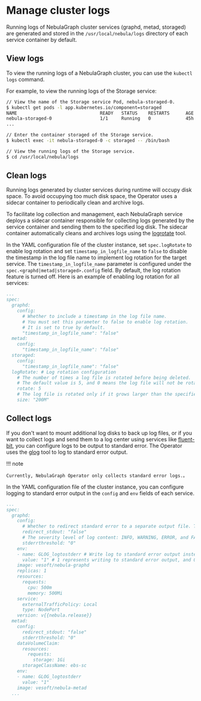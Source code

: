 # Manage cluster logs

Running logs of NebulaGraph cluster services (graphd, metad, storaged) are generated and stored in the `/usr/local/nebula/logs` directory of each service container by default.

## View logs

To view the running logs of a NebulaGraph cluster, you can use the `kubectl logs` command. 

For example, to view the running logs of the Storage service:

```bash
// View the name of the Storage service Pod, nebula-storaged-0.
$ kubectl get pods -l app.kubernetes.io/component=storaged
NAME                               READY   STATUS    RESTARTS      AGE
nebula-storaged-0                  1/1     Running   0             45h
...

// Enter the container storaged of the Storage service.
$ kubectl exec -it nebula-storaged-0 -c storaged -- /bin/bash

// View the running logs of the Storage service.
$ cd /usr/local/nebula/logs
```

## Clean logs

Running logs generated by cluster services during runtime will occupy disk space. To avoid occupying too much disk space, the Operator uses a sidecar container to periodically clean and archive logs.

To facilitate log collection and management, each NebulaGraph service deploys a sidecar container responsible for collecting logs generated by the service container and sending them to the specified log disk. The sidecar container automatically cleans and archives logs using the [logrotate](https://linux.die.net/man/8/logrotate) tool.

In the YAML configuration file of the cluster instance, set `spec.logRotate` to enable log rotation and set `timestamp_in_logfile_name` to `false` to disable the timestamp in the log file name to implement log rotation for the target service. The `timestamp_in_logfile_name` parameter is configured under the `spec.<graphd|metad|storaged>.config` field. By default, the log rotation feature is turned off. Here is an example of enabling log rotation for all services:

```yaml
...
spec:
  graphd:
    config:
      # Whether to include a timestamp in the log file name. 
      # You must set this parameter to false to enable log rotation. 
      # It is set to true by default.
      "timestamp_in_logfile_name": "false"
  metad:
    config:
      "timestamp_in_logfile_name": "false"
  storaged:
    config:
      "timestamp_in_logfile_name": "false"
  logRotate: # Log rotation configuration
    # The number of times a log file is rotated before being deleted.
    # The default value is 5, and 0 means the log file will not be rotated before being deleted.
    rotate: 5
    # The log file is rotated only if it grows larger than the specified size. The default value is 200M.
    size: "200M"
```

## Collect logs

If you don't want to mount additional log disks to back up log files, or if you want to collect logs and send them to a log center using services like [fluent-bit](https://fluentbit.io/), you can configure logs to be output to standard error. The Operator uses the [glog](https://github.com/google/glog) tool to log to standard error output.

!!! note

    Currently, NebulaGraph Operator only collects standard error logs.。

In the YAML configuration file of the cluster instance, you can configure logging to standard error output in the `config` and `env` fields of each service.


```yaml
...
spec:
  graphd:
    config:
      # Whether to redirect standard error to a separate output file. The default value is false, which means it is not redirected.
      redirect_stdout: "false"
      # The severity level of log content: INFO, WARNING, ERROR, and FATAL. The corresponding values are 0, 1, 2, and 3.
      stderrthreshold: "0"
    env: 
    - name: GLOG_logtostderr # Write log to standard error output instead of a separate file.
      value: "1" # 1 represents writing to standard error output, and 0 represents writing to a file.
    image: vesoft/nebula-graphd
    replicas: 1
    resources:
      requests:
        cpu: 500m
        memory: 500Mi
    service:
      externalTrafficPolicy: Local
      type: NodePort
    version: v{{nebula.release}}
  metad:
    config:
      redirect_stdout: "false"
      stderrthreshold: "0"
    dataVolumeClaim:
      resources:
        requests:
          storage: 1Gi
      storageClassName: ebs-sc
    env:
    - name: GLOG_logtostderr
      value: "1"
    image: vesoft/nebula-metad
  ...
```